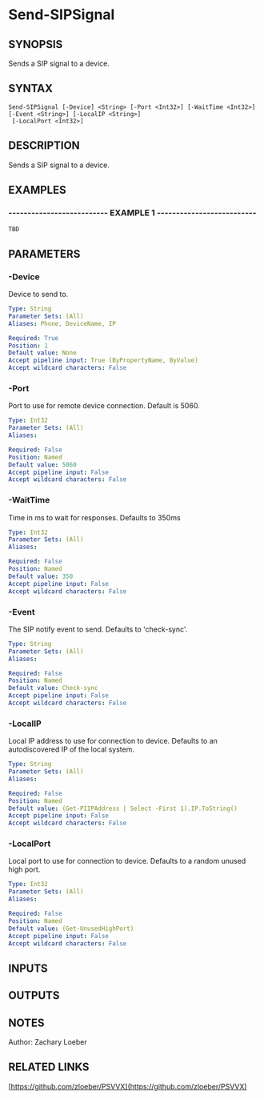 ﻿---
external help file: PSVVX-help.xml
online version: https://github.com/zloeber/PSVVX
schema: 2.0.0
---

# Send-SIPSignal

## SYNOPSIS
Sends a SIP signal to a device.

## SYNTAX

```
Send-SIPSignal [-Device] <String> [-Port <Int32>] [-WaitTime <Int32>] [-Event <String>] [-LocalIP <String>]
 [-LocalPort <Int32>]
```

## DESCRIPTION
Sends a SIP signal to a device.

## EXAMPLES

### -------------------------- EXAMPLE 1 --------------------------
```
TBD
```

## PARAMETERS

### -Device
Device to send to.

```yaml
Type: String
Parameter Sets: (All)
Aliases: Phone, DeviceName, IP

Required: True
Position: 1
Default value: None
Accept pipeline input: True (ByPropertyName, ByValue)
Accept wildcard characters: False
```

### -Port
Port to use for remote device connection.
Default is 5060.

```yaml
Type: Int32
Parameter Sets: (All)
Aliases: 

Required: False
Position: Named
Default value: 5060
Accept pipeline input: False
Accept wildcard characters: False
```

### -WaitTime
Time in ms to wait for responses.
Defaults to 350ms

```yaml
Type: Int32
Parameter Sets: (All)
Aliases: 

Required: False
Position: Named
Default value: 350
Accept pipeline input: False
Accept wildcard characters: False
```

### -Event
The SIP notify event to send.
Defaults to 'check-sync'.

```yaml
Type: String
Parameter Sets: (All)
Aliases: 

Required: False
Position: Named
Default value: Check-sync
Accept pipeline input: False
Accept wildcard characters: False
```

### -LocalIP
Local IP address to use for connection to device.
Defaults to an autodiscovered IP of the local system.

```yaml
Type: String
Parameter Sets: (All)
Aliases: 

Required: False
Position: Named
Default value: (Get-PIIPAddress | Select -First 1).IP.ToString()
Accept pipeline input: False
Accept wildcard characters: False
```

### -LocalPort
Local port to use for connection to device.
Defaults to a random unused high port.

```yaml
Type: Int32
Parameter Sets: (All)
Aliases: 

Required: False
Position: Named
Default value: (Get-UnusedHighPort)
Accept pipeline input: False
Accept wildcard characters: False
```

## INPUTS

## OUTPUTS

## NOTES
Author: Zachary Loeber

## RELATED LINKS

[https://github.com/zloeber/PSVVX](https://github.com/zloeber/PSVVX)

